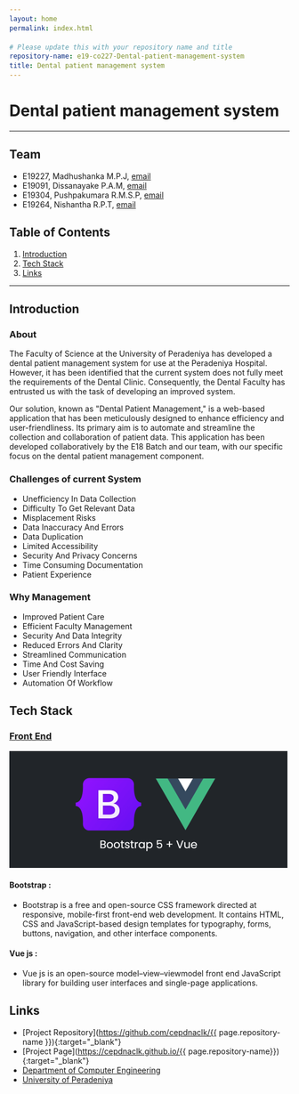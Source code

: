 ```yaml
---
layout: home
permalink: index.html

# Please update this with your repository name and title
repository-name: e19-co227-Dental-patient-management-system
title: Dental patient management system
---
```


[comment]: # "This is the standard layout for the project, but you can clean this and use your own template"

# Dental patient management system

---

<!-- 
This is a sample image, to show how to add images to your page. To learn more options, please refer [this](https://projects.ce.pdn.ac.lk/docs/faq/how-to-add-an-image/)

![Sample Image](./images/sample.png)
 -->

## Team
-  E19227, Madhushanka M.P.J, [email](e19227@eng.pdn.ac.lk)
-  E19091, Dissanayake P.A.M, [email](19091@eng.pdn.ac.lk)
-  E19304, Pushpakumara R.M.S.P, [email](19304@eng.pdn.ac.lk)
-  E19264, Nishantha R.P.T, [email](19264@eng.pdn.ac.lk)

## Table of Contents
1. [Introduction](#introduction)
2. [Tech Stack](#tech-stack)
3. [Links](#links)

---

## Introduction

### About
The Faculty of Science at the University of Peradeniya has developed a dental patient management system for use at the Peradeniya Hospital. However, it has been identified that the current system does not fully meet the requirements of the Dental Clinic. Consequently, the Dental Faculty has entrusted us with the task of developing an improved system.

Our solution, known as "Dental Patient Management," is a web-based application that has been meticulously designed to enhance efficiency and user-friendliness. Its primary aim is to automate and streamline the collection and collaboration of patient data. This application has been developed collaboratively by the E18 Batch and our team, with our specific focus on the dental patient management component.

### Challenges of current System
- Unefficiency In Data Collection
- Difficulty To Get Relevant Data
- Misplacement Risks
- Data Inaccuracy And Errors
- Data Duplication
- Limited Accessibility
- Security And Privacy Concerns
- Time Consuming Documentation
- Patient Experience

### Why Management
- Improved Patient Care
- Efficient Faculty Management
- Security And Data Integrity
- Reduced Errors And Clarity
- Streamlined Communication
- Time And Cost Saving
- User Friendly Interface
- Automation Of Workflow

## Tech Stack

### <u>Front End</u>
<img src="docs/images/Bootstrap%20and%20vue%20js.webp" width=500 />

#### Bootstrap :
- Bootstrap is a free and open-source CSS framework directed at responsive, mobile-first front-end web development. It contains HTML, CSS and JavaScript-based design templates for typography, forms, buttons, navigation, and other interface components.

#### Vue js :
- Vue js is an open-source model–view–viewmodel front end JavaScript library for building user interfaces and single-page applications.

 
## Links

- [Project Repository](https://github.com/cepdnaclk/{{ page.repository-name }}){:target="_blank"}
- [Project Page](https://cepdnaclk.github.io/{{ page.repository-name}}){:target="_blank"}
- [Department of Computer Engineering](http://www.ce.pdn.ac.lk/)
- [University of Peradeniya](https://eng.pdn.ac.lk/)


[//]: # (Please refer this to learn more about Markdown syntax)
[//]: # (https://github.com/adam-p/markdown-here/wiki/Markdown-Cheatsheet)
